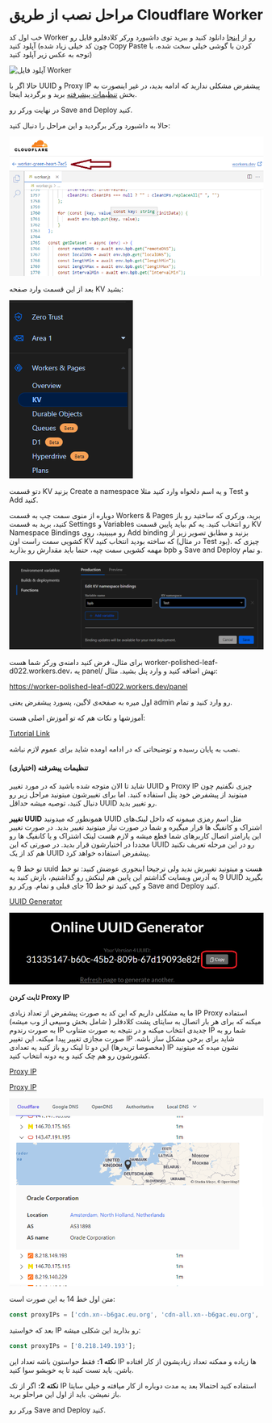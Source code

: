  # مراحل نصب از طریق Cloudflare Worker

خب اول کد Worker رو از [اینجا](https://github.com/bia-pain-bache/BPB-Worker-Panel/releases/download/v2.2/worker.js) دانلود کنید و ببرید توی داشبورد ورکر کلادفلرو فایل رو آپلود کنید (چون کد خیلی زیاد شده Copy Paste کردن با گوشی خیلی سخت شده، با توجه به عکس زیر آپلود کنید)

![آپلود فایل Worker](https://telegra.ph/file/fd039bb86857e63263884.png)

حالا اگر با UUID و Proxy IP پیشفرض مشکلی ندارید که ادامه بدید، در غیر اینصورت به بخش [تنظیمات پیشرفته]() برید و برگردید اینجا.

 در نهایت ورکر رو Save and Deploy کنید.

حالا به داشبورد ورکر برگردید و این مراحل را دنبال کنید:

![image](assets/images/navigate_worker.png)

بعد از این قسمت وارد صفحه KV بشید:

![صفحه KV](assets/images/KV-Menu.png)

دتو قسمت KV بزنید Create a namespace و یه اسم دلخواه وارد کنید مثلا Test و Add کنید.

دوباره از منوی سمت چپ به قسمت Workers & Pages برید، ورکری که ساختید رو باز کنید، برید به قسمت Settings و Variables رو انتخاب کنید. یه کم بیاید پایین قسمت KV Namespace Bindings رو میبینید، روی Add binding بزنید و مطابق تصویر زیر از کشویی سمت راست اون KV که ساخته بودید انتخاب کنید (در مثال Test بود). چیزی که مهمه کشویی سمت چپه، حتما باید مقدارش رو بذارید bpb و Save and Deploy و تمام.


![تنظیمات KV](assets/images/KV-link.png)

برای مثال، فرض کنید دامنه‌ی ورکر شما هست worker-polished-leaf-d022.workers.dev، یه panel/ تهش اضافه کنید و وارد پنل بشید. مثال:

https://worker-polished-leaf-d022.workers.dev/panel

اول میره به صفحه‌ی لاگین، پسورد پیشفرض یعنی admin رو وارد کنید و تمام.



آموزشها و نکات هم که تو آموزش اصلی هست:

[Tutorial Link](configuration_fa.md)

نصب به پایان رسیده و توضیحاتی که در ادامه اومده شاید برای عموم لازم نباشه.

####  تنظیمات پیشرفته (اختیاری)
شاید تا الان متوجه شده باشید که در مورد تغییر UUID و Proxy IP چیزی نگفتیم چون میتونید از پیشفرض خود پنل استفاده کنید. اما برای تغییرشون میتونید مراحل زیر رو دنبال کنید، توصیه میشه حداقل UUID رو تغییر بدید. 

**تغییر UUID**
همونطور که میدونید UUID  مثل اسم رمزی میمونه که داخل لینک‌های اشتراک و کانفیگ ها قرار میگیره و شما در صورت نیاز میتونید تغییر بدید. در صورت تغییر این پارامتر اتصال کاربرهای شما قطع میشه  و لازم هست لینک اشتراک و یا کانفیگ ها رو مجددا در اختیارشون قرار بدید. در صورتی که این UUID رو در این مرحله تعریف نکنید هم کد از یک UUID پیشفرض استفاده خواهد کرد.

تو خط 9 یه uuid هست و میتونید تغییرش ندید ولی ترجیحا اینجوری عوضش کنید: تو خط 9 یه آدرس وبسایت گذاشتم این پایین هم لینکش رو گذاشتیم، بازش کنید یه UUID بگیرید و کپی کنید تو خط 10 جای قبلی و تمام. ورکر رو Save and Deploy کنید.

[UUID Generator](https://www.uuidgenerator.net/)

![UUID Generator](assets/images/uuid-generator.png)


**ثابت کردن Proxy IP**

ما یه مشکلی داریم که این کد به صورت پیشفرض از تعداد زیادی IP Proxy استفاده میکنه که برای هر بار اتصال به سایتای پشت کلادفلر ( شامل بخش وسیعی از وب میشه) به صورت رندوم IP جدیدی انتخاب میکنه و در نتیجه به صورت متناوب IP شما رو به صورت مجازی تغییر پیدا میکنه. این تغییر IP شاید برای برخی مشکل ساز باشه. (مخصوصا تریدرها)
این دو تا لینک رو باز کنید یه تعدادی IP نشون میده که میتونید کشورشون رو هم چک کنید و یه دونه انتخاب کنید.

[Proxy IP](https://www.nslookup.io/domains/cdn.xn--b6gac.eu.org/dns-records/)

[Proxy IP](https://www.nslookup.io/domains/cdn-all.xn--b6gac.eu.org/dns-records/)

![Image](assets/images/IP_Proxy.png)


متن اول خط 14 به این صورت است:

```javascript
const proxyIPs = ['cdn.xn--b6gac.eu.org', 'cdn-all.xn--b6gac.eu.org', 'edgetunnel.anycast.eu.org'];
```

بعد که خواستید IP رو بذارید این شکلی میشه:
```javascript
const proxyIPs = ['8.218.149.193'];
```

**نکته 1:** فقط حواستون باشه تعداد این IP ها زیاده و ممکنه تعداد زیادیشون از کار افتاده باشن. باید تست کنید تا یه خوبشو سوا کنید.

**نکته 2:** اگر از تک IP استفاده کنید احتمالا بعد یه مدت دوباره از کار میافته و خیلی سایتا باز نمیشن. باید از اول این مراحلو برید.


 ورکر رو Save and Deploy کنید.

 
